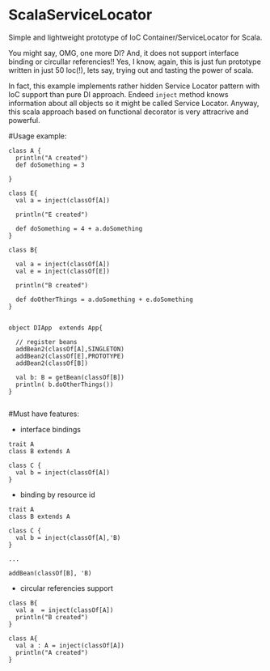 ScalaServiceLocator
===================

Simple and lightweight prototype of IoC Container/ServiceLocator for Scala.

You might say, OMG, one more DI? And, it does not support interface binding or circullar referencies!!
Yes, I know, again, this is just fun prototype written in just 50 loc(!), lets say, trying out and tasting the power of scala.

In fact, this example implements  rather hidden Service Locator pattern with IoC support than pure DI approach. Endeed ```inject``` method knows information about all objects so it might be called Service Locator.
Anyway, this scala approach based on functional decorator is very attracrive and powerful.


#Usage example:
```
class A {
  println("A created")
  def doSomething = 3

}

class E{
  val a = inject(classOf[A])

  println("E created")

  def doSomething = 4 + a.doSomething
}

class B{

  val a = inject(classOf[A])
  val e = inject(classOf[E])

  println("B created")

  def doOtherThings = a.doSomething + e.doSomething
}


object DIApp  extends App{

  // register beans
  addBean2(classOf[A],SINGLETON)
  addBean2(classOf[E],PROTOTYPE)
  addBean2(classOf[B])

  val b: B = getBean(classOf[B])
  println( b.doOtherThings())
}


```

#Must have features:
 * interface bindings

```
trait A
class B extends A

class C {
  val b = inject(classOf[A])
}

```

 * binding by resource id

```
trait A
class B extends A

class C {
  val b = inject(classOf[A],'B)
}

...

addBean(classOf[B], 'B)
```

 * circular referencies support

```
class B{
  val a  = inject(classOf[A])
  println("B created")
}

class A{
  val a : A = inject(classOf[A])
  println("A created")
}
```

